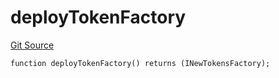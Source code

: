# deployTokenFactory
[Git Source](https://github.com/Ammalgam-Protocol/core-v1/blob/85df9cff0e774de8aef6efe8ec7df8cd94f03568/contracts/utils/deployHelper.sol)


```solidity
function deployTokenFactory() returns (INewTokensFactory);
```


